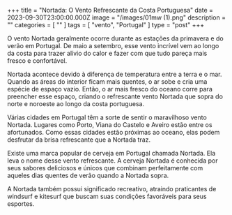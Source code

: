 +++
title = "Nortada: O Vento Refrescante da Costa Portuguesa"
date = 2023-09-30T23:00:00.000Z
image = "/images/01mw (1).png"
description = ""
categories = [ "" ]
tags = [ "vento", "Portugal" ]
type = "post"
+++

O vento Nortada geralmente ocorre durante as estações da primavera e do verão em Portugal. De maio a setembro, esse vento incrível vem ao longo da costa para trazer alívio do calor e fazer com que tudo pareça mais fresco e confortável.

Nortada acontece devido à diferença de temperatura entre a terra e o mar. Quando as áreas do interior ficam mais quentes, o ar sobe e cria uma espécie de espaço vazio. Então, o ar mais fresco do oceano corre para preencher esse espaço, criando o refrescante vento Nortada que sopra do norte e noroeste ao longo da costa portuguesa.

Várias cidades em Portugal têm a sorte de sentir o maravilhoso vento Nortada. Lugares como Porto, Viana do Castelo e Aveiro estão entre os afortunados. Como essas cidades estão próximas ao oceano, elas podem desfrutar da brisa refrescante que a Nortada traz.

Existe uma marca popular de cerveja em Portugal chamada Nortada. Ela leva o nome desse vento refrescante. A cerveja Nortada é conhecida por seus sabores deliciosos e únicos que combinam perfeitamente com aqueles dias quentes de verão quando a Nortada sopra.

A Nortada também possui significado recreativo, atraindo praticantes de windsurf e kitesurf que buscam suas condições favoráveis para seus esportes.
